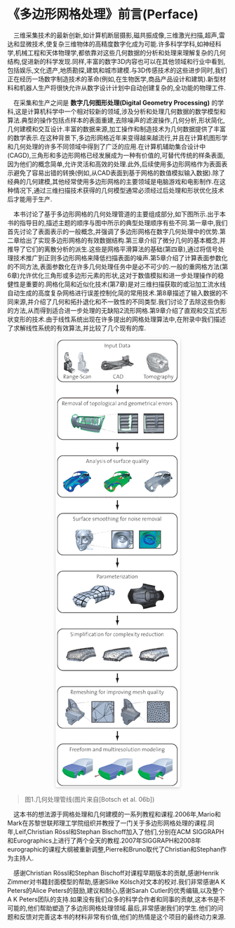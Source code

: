 # 《多边形网格处理》前言(Perface)

&emsp;三维采集技术的最新创新,如计算机断层摄影,磁共振成像,三维激光扫描,超声,雷达和显微技术,使复杂三维物体的高精度数字化成为可能.许多科学学科,如神经科学,机械工程和天体物理学,都依靠对这些几何数据的分析和处理来理解复杂的几何结构,促进新的科学发现.同样,丰富的数字3D内容也可以在其他领域和行业中看到,包括娱乐,文化遗产,地质勘探,建筑和城市建模.与3D传感技术的这些进步同时,我们正在经历一场数字制造技术的革命(例如,在生物医学,商品产品设计和建筑).新型材料和机器人生产将很快允许从数字设计计划中自动创建复杂的,全功能的物理工件.

&emsp;在采集和生产之间是   **数字几何图形处理(Digital Geometry Processing)** 的学科,这是计算机科学中一个相对较新的领域,涉及分析和处理几何数据的数学模型和算法.典型的操作包括点样本的表面重建,去除噪声的滤波操作,几何分析,形状简化,几何建模和交互设计.丰富的数据来源,加工操作和制造技术为几何数据提供了丰富的数学表示.在这种背景下,多边形网格近年来变得越来越流行,并且在计算机图形学和几何处理的许多不同领域中得到了广泛的应用.在计算机辅助集合设计中(CAGD),三角形和多边形网格已经发展成为一种有价值的,可替代传统的样条表面,因为他们的概念简单,允许灵活和高效的处理.此外,后续使用多边形网格作为表面表示避免了容易出错的转换(例如,从CAD表面到基于网格的数值模拟输入数据).除了经典的几何建模,其他经常使用多边形网格的主要领域是电脑游戏和电影制作.在这种情况下,通过三维扫描技术获得的几何模型通常必须经过后处理和形状优化技术后才能用于生产.

&emsp;本书讨论了基于多边形网格的几何处理管道的主要组成部分,如下图所示.出于本书的指导目的,描述主题的顺序与图中所示的典型处理顺序有些不同.第一章中,我们首先讨论了表面表示的一般概念,并强调了多边形网格在数字几何处理中的优势.第二章给出了实现多边形网格的有效数据结构.第三章介绍了微分几何的基本概念,并推导了它们的离散分析的派生.这些是网格平滑算法的基础(第四章),通过将信号处理技术推广到正则多边形网格来降低扫描表面的噪声.第5章介绍了计算表面参数化的不同方法,表面参数化在许多几何处理任务中是必不可少的.一般的重网格方法(第6章)允许优化三角形或多边形元素的形状,这对于数值模拟和进一步处理操作的稳健性是重要的.网格化简和近似化技术(第7章)是对三维扫描获取的或沿加工流水线自动生成的高度复杂网格进行误差控制化简的常用技术.第8章描述了输入数据的不同来源,并介绍了几何和拓扑退化和不一致性的不同类型.我们讨论了去除这些伪影的方法,从而得到适合进一步处理的无缺陷2流形网格.第9章介绍了直观和交互式形状变形的技术.由于线性系统出现在许多提出的网格处理算法中,在附录中我们描述了求解线性系统的有效算法,并比较了几个现有的库.

<div align=center>
    <img style="border-radius: 0.3125em;
    box-shadow: 0 2px 4px 0 rgba(34,36,38,.12),0 2px 10px 0 rgba(34,36,38,.08);" 
    src="image.png">
</div>

> 图1.几何处理管线(图片来自[Botsch et al. 06b])

&emsp;这本书的想法源于网格处理和几何建模的一系列教程和课程.2006年,Mario和Mark在苏黎世联邦理工学院组织并教授了一门关于多边形网格处理的课程.同年,Leif,Christian Rössl和Stephan Bischoff加入了他们,分别在ACM SIGGRAPH和Eurographics上进行了两个全天的教程.2007年SIGGRAPH和2008年eurographic的课程大纲被重新调整,Pierre和Bruno取代了Christian和Stephan作为主持人.

&emsp;感谢Christian Rössl和Stephan Bischoff对课程早期版本的贡献,感谢Henrik Zimmer对书籍封面模型的帮助,感谢Silke Kölsch对文本的校对.我们非常感谢A K Peters的Alice Peters的鼓励,建议和耐心,感谢Sarah Cutler的优秀编辑,以及整个A K Peters团队的支持.如果没有我们众多的科学合作者和同事的贡献,这本书是不可能的,他们帮助塑造了多边形网格处理领域.最后,非常感谢我们的学生.他们的问题和反馈对完善这本书的材料非常有价值,他们的热情是这个项目的最终动力来源.